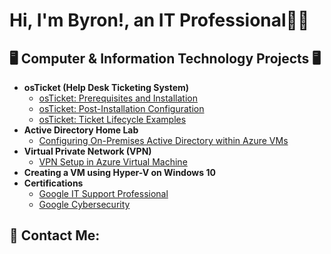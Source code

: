 <h1>Hi, I'm Byron!, an IT Professional👨‍💻  
<h2>🖥️ Computer & Information Technology Projects 🖥️</h2>

- <b>osTicket (Help Desk Ticketing System)</b>
  - [osTicket: Prerequisites and Installation](https://github.com/Byron1z/osticket-prereqs-B1z)
  - [osTicket: Post-Installation Configuration]()
  - [osTicket: Ticket Lifecycle Examples]()
- <b> Active Directory Home Lab </b>
  - [Configuring On-Premises Active Directory within Azure VMs](https://github.com/Byron1z/configure-ad-B1z)
- <b>Virtual Private Network (VPN)</b>
  - [VPN Setup in Azure Virtual Machine]()
- <b>Creating a VM using Hyper-V on Windows 10</b>
- <b>Certifications</b>
  - [Google IT Support Professional](https://www.coursera.org/account/accomplishments/specialization/6ZP2EEGHALZE)
  - [Google Cybersecurity](https://www.coursera.org/account/accomplishments/specialization/R0JR8KWKJS9J)

<h2> 🤳 Contact Me:</h2>

